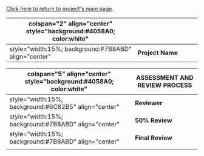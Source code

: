 [Click here to return to project's main
page](:Category:OWASP_Orizon_Project "wikilink").

| colspan="2" align="center" style="background:\#4058A0; color:white" | <font color="white">**PROJECT IDENTIFICATION** |
| ------------------------------------------------------------------- | ---------------------------------------------- |
| style="width:15%; background:\#7B8ABD" align="center"               | **Project Name**                               |

| colspan="5" align="center" style="background:\#4058A0; color:white" | ASSESSMENT AND REVIEW PROCESS |
| ------------------------------------------------------------------- | ----------------------------- |
| style="width:15%; background:\#6C82B5" align="center"               | **Reviewer**                  |
| style="width:15%; background:\#7B8ABD" align="center"               | **50% Review**                |
| style="width:15%; background:\#7B8ABD" align="center"               | **Final Review**              |
|                                                                     |                               |
